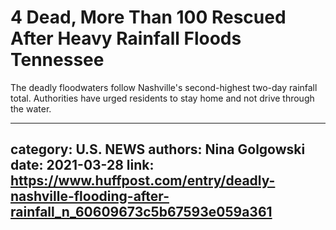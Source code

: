 # 4 Dead, More Than 100 Rescued After Heavy Rainfall Floods Tennessee

The deadly floodwaters follow Nashville's second-highest two-day rainfall total. Authorities have urged residents to stay home and not drive through the water.

---
category: U.S. NEWS
authors: Nina Golgowski
date: 2021-03-28
link: https://www.huffpost.com/entry/deadly-nashville-flooding-after-rainfall_n_60609673c5b67593e059a361
---

